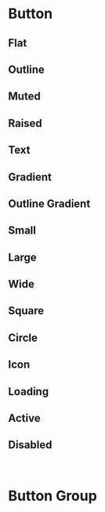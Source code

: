 # Button

## Flat

## Outline

## Muted

## Raised

## Text

## Gradient

## Outline Gradient

## Small

## Large

## Wide

## Square

## Circle

## Icon

## Loading

## Active

## Disabled

<br>

# Button Group
